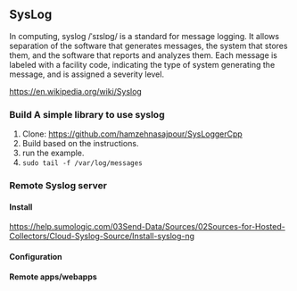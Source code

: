 ## SysLog
In computing, syslog /ˈsɪslɒɡ/ is a standard for message logging. It allows separation of the software that generates messages, the system that stores them, and the software that reports and analyzes them. Each message is labeled with a facility code, indicating the type of system generating the message, and is assigned a severity level. 

https://en.wikipedia.org/wiki/Syslog


### Build A simple library to use syslog

1. Clone: https://github.com/hamzehnasajpour/SysLoggerCpp
2. Build based on the instructions.
3. run the example.
4. `sudo tail -f /var/log/messages`

### Remote Syslog server

#### Install
https://help.sumologic.com/03Send-Data/Sources/02Sources-for-Hosted-Collectors/Cloud-Syslog-Source/Install-syslog-ng

#### Configuration

#### Remote apps/webapps

